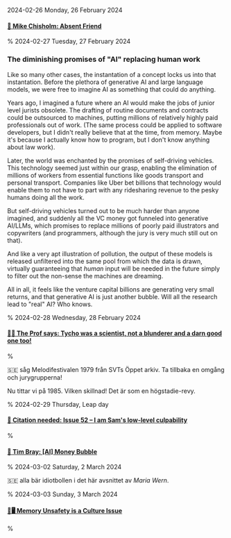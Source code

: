 2024-02-26 Monday, 26 February 2024

#### [🔗 Mike Chisholm: Absent Friend](https://idiotic-hat.blogspot.com/2024/02/absent-friend.html)

%
2024-02-27 Tuesday, 27 February 2024

### The diminishing promises of "AI" replacing human work

Like so many other cases, the instantation of a concept locks us into that instantation. Before the plethora of generative AI and large language models, we were free to imagine AI as something that could do anything. 

Years ago, I imagined a future where an AI would make the jobs of junior level jurists obsolete. The drafting of routine documents and contracts could be outsourced to machines, putting millions of relatively highly paid professionals out of work. (The same process could be applied to software developers, but I didn't really believe that at the time, from memory. Maybe it's because I actually know how to program, but I don't know anything about law work).

Later, the world was enchanted by the promises of self-driving vehicles. This technology seemed just within our grasp, enabling the elimination of millions of workers from essential functions like goods transport and personal transport. Companies like Uber bet billions that technology would enable them to not have to part with any ridesharing revenue to the pesky humans doing all the work. 

But self-driving vehicles turned out to be much harder than anyone imagined, and suddenly all the VC money got funneled into generative AI/LLMs, which promises to replace millions of poorly paid illustrators and copywriters (and programmers, although the jury is very much still out on that). 

And like a very apt illustration of pollution, the output of these models is released unfiltered into the same pool from which the data is drawn, virtually guaranteeing that *human* input will be needed in the future simply to filter out the non-sense the machines are dreaming. 

All in all, it feels like the venture capital billions are generating very small returns, and that generative AI is just another bubble. Will all the research lead to "real" AI? Who knows.

%
2024-02-28 Wednesday, 28 February 2024

#### [🔗🔭 The Prof says: Tycho was a scientist, not a blunderer and a darn good one too!][mathematicus-brahe]

[mathematicus-brahe]: https://thonyc.wordpress.com/2012/03/06/the-prof-says-tycho-was-a-scientist-not-a-blunderer-and-a-darn-good-one-too/

%

&#x1F1F8;&#x1F1EA; såg Melodifestivalen 1979 från SVTs Öppet arkiv. Ta tillbaka en omgång och jurygrupperna! 

Nu tittar vi på 1985. Vilken skillnad! Det är som en högstadie-revy.

%
2024-02-29 Thursday, Leap day

#### [🔗 Citation needed: Issue 52 – I am Sam's low-level culpability][citation-issue-52]

[citation-issue-52]: https://www.citationneeded.news/issue-52/

%

#### [🔗 Tim Bray: [AI] Money Bubble][bray-money-bubble]

[bray-money-bubble]: https://www.tbray.org/ongoing/When/202x/2024/02/25/Money-AI-Bubble

%
2024-03-02 Saturday,  2 March 2024

&#x1F1F8;&#x1F1EA; alla bär idiotbollen i det här avsnittet av *Maria Wern*.

%
2024-03-03 Sunday,  3 March 2024

#### [🔗🖥 Memory Unsafety is a Culture Issue](https://lobste.rs/s/rx0810/memory_unsafety_is_culture_issue)

%
